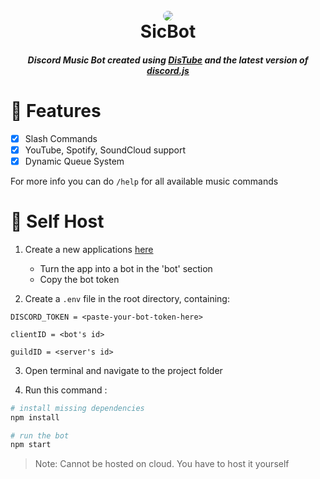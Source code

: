 <h1 align="center">
   <br>
   <img 
      src="https://cdn.discordapp.com/attachments/869408567629873212/1040992476573478923/luthung_kasarung.jpg" 
      style="border-radius: 75%"
   >
   <br>
   SicBot
   <br>
</h1>

<h5 align="center">
   Discord Music Bot created using <a href="https://distube.js.org/)">DisTube</a> and 
   the latest version of <a href="https://discord.js.org">discord.js</a>
</h5>

# 🎉 Features

- [x] Slash Commands
- [x] YouTube, Spotify, SoundCloud support
- [x] Dynamic Queue System

For more info you can do `/help` for all available music commands

# 🤳 Self Host

1. Create a new applications [here](https://discord.com/developers/applications)

   - Turn the app into a bot in the 'bot' section
   - Copy the bot token

2. Create a `.env` file in the root directory, containing:

```
DISCORD_TOKEN = <paste-your-bot-token-here>

clientID = <bot's id>

guildID = <server's id>
```

3. Open terminal and navigate to the project folder

4. Run this command :

```bash
# install missing dependencies
npm install

# run the bot
npm start
```

> Note: Cannot be hosted on cloud. You have to host it yourself
